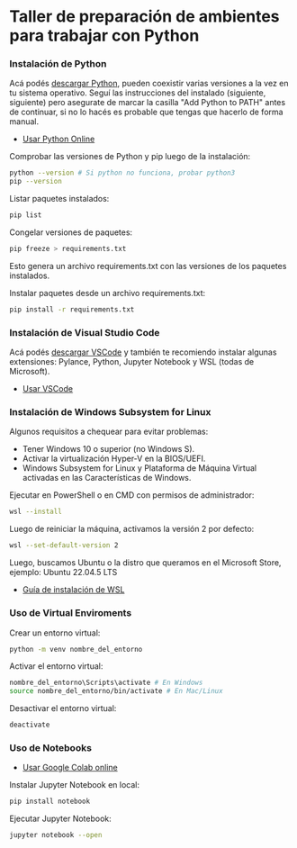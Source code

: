# Taller de preparación de ambientes para trabajar con Python

### Instalación de Python
Acá podés [descargar Python](https://www.python.org/downloads/), pueden coexistir varias versiones a la vez en tu sistema operativo. Seguí las instrucciones del instalado (siguiente, siguiente) pero asegurate de marcar la casilla "Add Python to PATH" antes de continuar, si no lo hacés es probable que tengas que hacerlo de forma manual.

- [Usar Python Online](https:///www.online-python.com)

Comprobar las versiones de Python y pip luego de la instalación:
  ```bash
  python --version # Si python no funciona, probar python3
  pip --version
  ```

Listar paquetes instalados:
  ```bash
  pip list
  ```

Congelar versiones de paquetes:
  ```bash
  pip freeze > requirements.txt
  ```

Esto genera un archivo requirements.txt con las versiones de los paquetes instalados.

Instalar paquetes desde un archivo requirements.txt:
  ```bash
  pip install -r requirements.txt
  ```

### Instalación de Visual Studio Code
Acá podés [descargar VSCode](https://code.visualstudio.com/download) y también te recomiendo instalar algunas extensiones: Pylance, Python, Jupyter Notebook y WSL (todas de Microsoft).

- [Usar VSCode](https://vscode.dev/)


### Instalación de Windows Subsystem for Linux
Algunos requisitos a chequear para evitar problemas:
- Tener Windows 10 o superior (no Windows S).
- Activar la virtualización Hyper-V en la BIOS/UEFI.
- Windows Subsystem for Linux y Plataforma de Máquina Virtual activadas en las Características de Windows.

Ejecutar en PowerShell o en CMD con permisos de administrador:
  ```bash
  wsl --install
  ```

Luego de reiniciar la máquina, activamos la versión 2 por defecto:
  ```bash
  wsl --set-default-version 2
  ```

Luego, buscamos Ubuntu o la distro que queramos en el Microsoft Store, ejemplo: Ubuntu 22.04.5 LTS

- [Guía de instalación de WSL](https://learn.microsoft.com/es-es/windows/wsl/install)


### Uso de Virtual Enviroments

Crear un entorno virtual:
  ```bash
  python -m venv nombre_del_entorno
  ```

Activar el entorno virtual:

  ```bash
  nombre_del_entorno\Scripts\activate # En Windows
  source nombre_del_entorno/bin/activate # En Mac/Linux
  ```

Desactivar el entorno virtual:
  ```bash
  deactivate
  ```

### Uso de Notebooks
- [Usar Google Colab online](https://colab.google/)


Instalar Jupyter Notebook en local:
  ```bash
  pip install notebook
  ```

Ejecutar Jupyter Notebook:
  ```bash
  jupyter notebook --open
  ```

